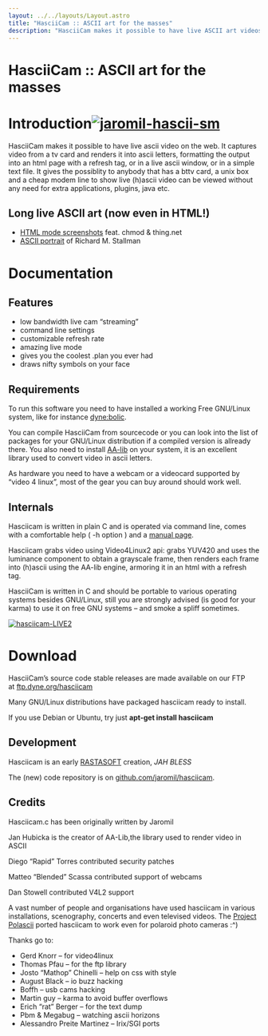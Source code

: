 ```yaml
---
layout: ../../layouts/Layout.astro
title: "HasciiCam :: ASCII art for the masses"
description: "HasciiCam makes it possible to have live ASCII art videos on the web. It captures from a webcam and renders ASCII letters to HTML or plain text formats."
---
```



# HasciiCam :: ASCII art for the masses

# Introduction[![](https://dyne.org/wp-content/uploads/2011/12/jaromil-hascii-sm.png "jaromil-hascii-sm")](https://dyne.org/wp-content/uploads/2011/12/jaromil-hascii-sm.png)

HasciiCam makes it possible to have live ascii video on the web. It captures video from a tv card and renders it into ascii letters, formatting the output into an html page with a refresh tag, or in a live ascii window, or in a simple text file. It gives the possiblity to anybody that has a bttv card, a unix box and a cheap modem line to show live (h)ascii video can be viewed without any need for extra applications, plugins, java etc.

## Long live ASCII art (now even in HTML!)

*   [HTML mode screenshots](http://ascii.dyne.org/hasciicam001.html) feat. chmod & thing.net
*   [ASCII portrait](http://ascii.dyne.org/rms-hasciicam.html) of Richard M. Stallman

# Documentation

## Features

*   low bandwidth live cam “streaming”
*   command line settings
*   customizable refresh rate
*   amazing live mode
*   gives you the coolest .plan you ever had
*   draws nifty symbols on your face

## Requirements

To run this software you need to have installed a working Free GNU/Linux system, like for instance [dyne:bolic](http://dynebolic.org/).

You can compile HasciiCam from sourcecode or you can look into the list of packages for your GNU/Linux distribution if a compiled version is allready there. You also need to install [AA-lib](http://aa-project.sourceforge.net/aalib) on your system, it is an excellent library used to convert video in ascii letters.

As hardware you need to have a webcam or a videocard supported by “video 4 linux”, most of the gear you can buy around should work well.

## Internals

Hasciicam is written in plain C and is operated via command line, comes with a comfortable help ( -h option ) and a [manual page](http://ascii.dyne.org/manpage.html).

Hasciicam grabs video using Video4Linux2 api: grabs YUV420 and uses the luminance component to obtain a grayscale frame, then renders each frame into (h)ascii using the AA-lib engine, armoring it in an html with a refresh tag.

HasciiCam is written in C and should be portable to various operating systems besides GNU/Linux, still you are strongly advised (is good for your karma) to use it on free GNU systems – and smoke a spliff sometimes.

[![](https://dyne.org/wp-content/uploads/2011/12/hasciicam-LIVE2.png "hasciicam-LIVE2")](https://dyne.org/wp-content/uploads/2011/12/hasciicam-LIVE2.png)

# Download

HasciiCam’s source code stable releases are made available on our FTP at [ftp.dyne.org/hasciicam](http://ftp.dyne.org/hasciicam)

Many GNU/Linux distributions have packaged hasciicam ready to install.

If you use Debian or Ubuntu, try just **apt-get install hasciicam**

## Development

Hasciicam is an early [RASTASOFT](http://rastasoft.org/) creation, *JAH BLESS*

The (new) code repository is on [github.com/jaromil/hasciicam](https://github.com/jaromil/hasciicam).

## Credits

Hasciicam.c has been originally written by Jaromil

Jan Hubicka is the creator of AA-Lib,the library used to render video in ASCII

Diego “Rapid” Torres contributed security patches

Matteo “Blended” Scassa contributed support of webcams

Dan Stowell contributed V4L2 support

A vast number of people and organisations have used hasciicam in various installations, scenography, concerts and even televised videos. The [Project Polascii](http://polascii.szdiy.org/) ported hasciicam to work even for polaroid photo cameras :^)

Thanks go to:

*   Gerd Knorr – for video4linux
*   Thomas Pfau – for the ftp library
*   Josto “Mathop” Chinelli – help on css with style
*   August Black – io buzz hacking
*   Boffh – usb cams hacking
*   Martin guy – karma to avoid buffer overflows
*   Erich “rat” Berger – for the text dump
*   Pbm & Megabug – watching ascii horizons
*   Alessandro Preite Martinez – Irix/SGI ports
